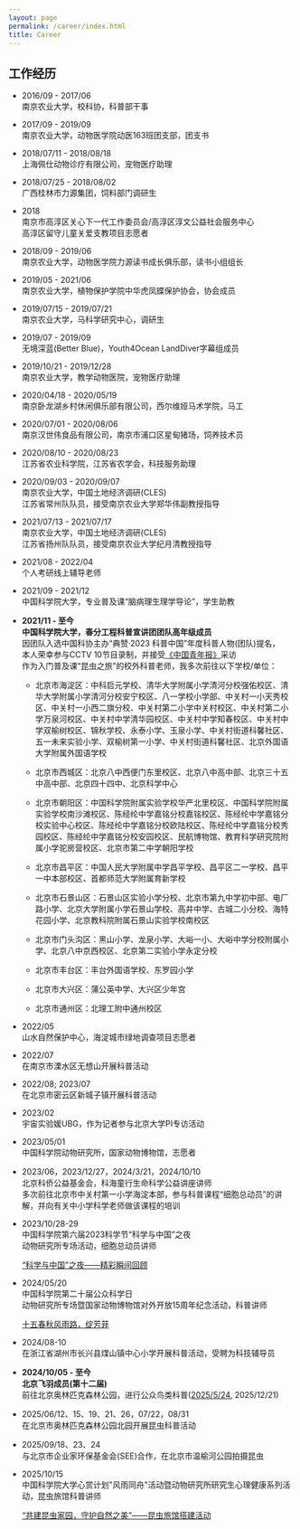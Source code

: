 ```yaml
---
layout: page
permalink: /career/index.html
title: Career
---
```


## 工作经历

- 2016/09 - 2017/06<br>南京农业大学，校科协，科普部干事

  

- 2017/09 - 2019/09<br>南京农业大学，动物医学院动医163班团支部，团支书

  

- 2018/07/11 - 2018/08/18<br>上海佩仕动物诊疗有限公司，宠物医疗助理

  

- 2018/07/25 - 2018/08/02<br>广西桂林市力源集团，饲料部门调研生

  

- 2018<br>南京市高淳区关心下一代工作委员会/高淳区淳文公益社会服务中心<br>高淳区留守儿童关爱支教项目志愿者

  

- 2018/09 - 2019/06<br>南京农业大学，动物医学院力源读书成长俱乐部，读书小组组长

  

- 2019/05 - 2021/06<br>南京农业大学，植物保护学院中华虎凤蝶保护协会，协会成员

  

- 2019/07/15 - 2019/07/21<br>南京农业大学，马科学研究中心，调研生

  

- 2019/07 - 2019/09<br>无境深蓝(Better Blue)，Youth4Ocean LandDiver字幕组成员

  

- 2019/10/21 - 2019/12/28<br>南京农业大学，教学动物医院，宠物医疗助理

  

- 2020/04/18 - 2020/05/19<br>南京卧龙湖乡村休闲俱乐部有限公司，西尔维娅马术学院，马工

  

- 2020/07/01 - 2020/08/06<br>南京汉世伟食品有限公司，南京市浦口区星甸猪场，饲养技术员

  

- 2020/08/10 - 2020/08/23<br>江苏省农业科学院，江苏省农学会，科技服务助理

  

- 2020/09/03 - 2020/09/07<br>南京农业大学，中国土地经济调研(CLES)<br>江苏省常州队队员，接受南京农业大学郑华伟副教授指导

  

- 2021/07/13 - 2021/07/17<br>南京农业大学，中国土地经济调研(CLES)<br>江苏省扬州队队员，接受南京农业大学纪月清教授指导

  

- 2021/08 - 2022/04<br>个人考研线上辅导老师

  

- 2021/09 - 2021/12<br>中国科学院大学，专业普及课“脑病理生理学导论”，学生助教

  

- **2021/11 - 至今**<br>**中国科学院大学，春分工程科普宣讲团团队高年级成员**<br>因团队入选中国科协主办“典赞·2023 科普中国”年度科普人物(团队)提名，<br>本人荣幸参与CCTV 10节目录制，并接受[《中国青年报》](http://zqb.cyol.com/html/2024-04/01/nw.D110000zgqnb_20240401_1-05.htm)采访<br>作为入门普及课“昆虫之旅”的校外科普老师，我多次前往以下学校/单位：<br>

  - 北京市海淀区：中科启元学校、清华大学附属小学清河分校强佑校区、清华大学附属小学清河分校安宁校区、八一学校小学部、中关村一小天秀校区、中关村一小西二旗分校、中关村第二小学中关村校区、中关村第二小学万泉河校区、中关村中学清华园校区、中关村中学知春校区、中关村中学双榆树校区、锦秋学校、永泰小学、玉泉小学、中关村街道科馨社区、五一未来实验小学、双榆树第一小学、中关村街道科馨社区、北京外国语大学附属外国语学校

  - 北京市西城区：北京八中西便门东里校区、北京八中高中部、北京三十五中高中部、北京四十四中、北京科学中心

  - 北京市朝阳区：中国科学院附属实验学校华严北里校区、中国科学院附属实验学校南沙滩校区、陈经纶中学嘉铭分校嘉铭校区、陈经纶中学嘉铭分校实验中心校区、陈经纶中学嘉铭分校欧陆校区、陈经纶中学嘉铭分校秀园校区、陈经纶中学嘉铭分校安园校区、民航博物馆、教育科学研究院附属小学驼房营校区、北京市第二中学朝阳学校

  - 北京市昌平区：中国人民大学附属中学昌平学校、昌平区二一学校、昌平一中本部校区、首都师范大学附属育新学校

  - 北京市石景山区：石景山区实验小学分校、北京市第九中学初中部、电厂路小学、北京大学附属小学石景山学校、高井中学、古城二小分校、海特花园小学、北京教科院附属石景山实验学校南校区

  - 北京市门头沟区：黑山小学、龙泉小学、大峪一小、大峪中学分校附属小学、北京八中京西校区、北京第二实验小学永定分校

  - 北京市丰台区：丰台外国语学校、东罗园小学

  - 北京市大兴区：蒲公英中学、大兴区少年宫

  - 北京市通州区：北理工附中通州校区

  

- 2022/05<br>山水自然保护中心，海淀城市绿地调查项目志愿者

  

- 2022/07<br>在南京市溧水区无想山开展科普活动

  

- 2022/08; 2023/07<br>在北京市密云区新城子镇开展科普活动

  

- 2023/02<br>宇宙实验媛UBG，作为记者参与北京大学PI专访活动

  

- 2023/05/01<br>中国科学院动物研究所，国家动物博物馆，志愿者

  

- 2023/06，2023/12/27，2024/3/21，2024/10/10<br>北京科侨公益基金会，科海童行生命科学公益讲座讲师<br>多次前往北京市中关村第一小学海淀本部，参与科普课程“细胞总动员”的讲解，并向有关中小学科学老师做该课程的培训

  

- 2023/10/28-29<br>中国科学院第六届2023科学节“科学与中国”之夜<br>动物研究所专场活动，细胞总动员讲师

  [“科学与中国”之夜——精彩瞬间回顾](https://mp.weixin.qq.com/s/zX9PlVriWFEUMkDHomR_OA)

  

- 2024/05/20<br>中国科学院第二十届公众科学日<br>动物研究所专场暨国家动物博物馆对外开放15周年纪念活动，科普讲师

  [十五春秋风雨路，绽芳菲](https://mp.weixin.qq.com/s/Z0eIm2Biqt5K_V6h4HJMVw)

  

- 2024/08-10<br>在浙江省湖州市长兴县煤山镇中心小学开展科普活动，受聘为科技辅导员

  

- **2024/10/05 - 至今**<br>**北京飞羽成员(第十二届)**<br>前往北京奥林匹克森林公园，进行公众鸟类科普([2025/5/24](https://mp.weixin.qq.com/s/rgNDxVmxa6neXBrtmJQtdQ), 2025/12/21)

  

- 2025/06/12、15、19、21、26，07/22，08/31<br>在北京市奥林匹克森林公园北园开展昆虫科普活动



- 2025/09/18、23、24<br>与北京市企业家环保基金会(SEE)合作，在北京市温榆河公园拍摄昆虫



- 2025/10/15<br>中国科学院大学心赏计划"风雨同舟"活动暨动物研究所研究生心理健康系列活动，昆虫旅馆科普讲师

  [“共建昆虫家园，守护自然之美”——昆虫旅馆搭建活动](https://mp.weixin.qq.com/s/riNtdN1aflmwcocR3yyi4A)
